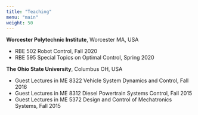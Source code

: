 ```yaml
---
title: "Teaching"
menu: "main"
weight: 50
---
```

**Worcester Polytechnic Institute**, Worcester MA, USA
* RBE 502 Robot Control, Fall 2020
* RBE 595 Special Topics on Optimal Control, Spring 2020

**The Ohio State University**, Columbus OH, USA
* Guest Lectures in ME 8322 Vehicle System Dynamics and Control, Fall 2016
* Guest Lectures in ME 8312 Diesel Powertrain Systems Control, Fall 2015
* Guest Lectures in ME 5372 Design and Control of Mechatronics Systems, Fall 2015
